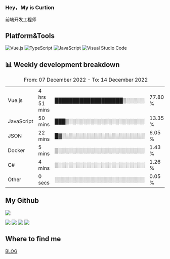 ### Hey，My is Curtion
前端开发工程师
## Platform&Tools

![Vue.js](https://img.shields.io/badge/-Vue.js-4FC08D?style=flat-square&logo=Vue.js&logoColor=white)
![TypeScript](https://img.shields.io/badge/-TypeScript-007ACC?style=flat-square&logo=typescript&logoColor=white)
![JavaScript](https://img.shields.io/badge/-JavaScript-F7DF1E?style=flat-square&logo=javascript&logoColor=black)
![Visual Studio Code](https://img.shields.io/badge/-VSCode-007ACC?style=flat-square&logo=Visual-Studio-Code&logoColor=white)

## 📊 Weekly development breakdown

<!--START_SECTION:waka-->

<table><caption>From: 07 December 2022 - To: 14 December 2022</caption><tr><td>Vue.js</td><td>4 hrs 51 mins</td><td>███████████████████▒░░░░░</td><td>77.80 %</td></tr><tr><td>JavaScript</td><td>50 mins</td><td>███▒░░░░░░░░░░░░░░░░░░░░░</td><td>13.35 %</td></tr><tr><td>JSON</td><td>22 mins</td><td>█▓░░░░░░░░░░░░░░░░░░░░░░░</td><td>6.05 %</td></tr><tr><td>Docker</td><td>5 mins</td><td>▒░░░░░░░░░░░░░░░░░░░░░░░░</td><td>1.43 %</td></tr><tr><td>C#</td><td>4 mins</td><td>▒░░░░░░░░░░░░░░░░░░░░░░░░</td><td>1.26 %</td></tr><tr><td>Other</td><td>0 secs</td><td>░░░░░░░░░░░░░░░░░░░░░░░░░</td><td>0.05 %</td></tr></table>

<!--END_SECTION:waka-->

## My Github

![](http://github-profile-summary-cards.vercel.app/api/cards/profile-details?username=curtion&theme=nord_bright)

![](http://github-profile-summary-cards.vercel.app/api/cards/stats?username=curtion&theme=nord_bright)
![](http://github-profile-summary-cards.vercel.app/api/cards/productive-time?username=curtion&theme=nord_bright&utcOffset=8)
![](http://github-profile-summary-cards.vercel.app/api/cards/repos-per-language?username=curtion&theme=nord_bright)
![](http://github-profile-summary-cards.vercel.app/api/cards/most-commit-language?username=curtion&theme=nord_bright)

## Where to find me

[BLOG](https://blog.3gxk.net)
